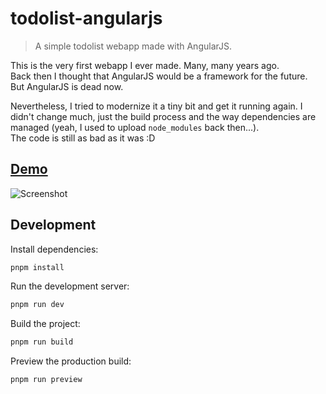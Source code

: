 # todolist-angularjs

> A simple todolist webapp made with AngularJS.

This is the very first webapp I ever made. Many, many years ago.  
Back then I thought that AngularJS would be a framework for the future.  
But AngularJS is dead now.

Nevertheless, I tried to modernize it a tiny bit and get it running again.
I didn't change much, just the build process and the way dependencies are
managed (yeah, I used to upload `node_modules` back then...).  
The code is still as bad as it was :D

## [Demo](https://todolist-angularjs.jonasgeiler.com)

![Screenshot](https://github.com/user-attachments/assets/d7ebb767-b086-4f44-8ff2-83191b0e5d51)

## Development

Install dependencies:

```bash
pnpm install
```

Run the development server:

```bash
pnpm run dev
```

Build the project:

```bash
pnpm run build
```

Preview the production build:

```bash
pnpm run preview
```
